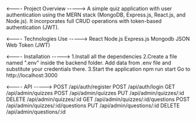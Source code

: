 <---- Project Overview -----> 
A simple quiz application with user authentication using the MERN stack (MongoDB, Express.js, React.js, and Node.js). It incorporates full CRUD operations with token-based authentication (JWT).


<---- Technologies Use -----> 
React
Node.js
Express.js
Mongodb
JSON Web Token (JWT)


<---- Installation -----> 
1.Install all the dependencies
2.Create a file named ".env" inside the backend folder. Add data from .env file and substitute your credentials there.
3.Start the application
npm run start
Go to http://localhost:3000


<---- API -----> 
POST /api/auth/register
POST /api/auth/login
GET /api/admin/quizzes
POST /api/admin/quizzes
PUT /api/admin/quizzes/:id
DELETE /api/admin/quizzes/:id
GET /api/admin/quizzes/:id/questions
POST /api/admin/quizzes/:id/questions
PUT /api/admin/questions/:id
DELETE /api/admin/questions/:id
